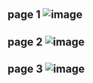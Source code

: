 page 1
![image](https://github.com/SU-sumico/dlj/assets/130117169/f874fd87-e653-45c7-8c30-1c00823f17b9)
-
page 2
![image](https://github.com/SU-sumico/dlj/assets/130117169/304303f2-7034-49d9-b94f-42a160c2874a)
-
page 3
![image](https://github.com/SU-sumico/dlj/assets/130117169/89a317c5-075c-45c7-b99a-a4e1d0fd6dc7)
-
